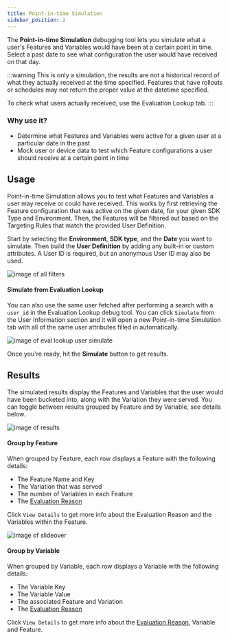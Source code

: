 ```yaml
---
title: Point-in-time Simulation
sidebar_position: 2
---
```


The **Point-in-time Simulation** debugging tool lets you simulate what a user's Features and Variables would have been at a certain point in time. Select a past date to see what configuration the user would have received on that day.

:::warning
This is only a simulation, the results are not a historical record of what they actually received at the time specified. Features that have rollouts or schedules may not return the proper value at the datetime specified.

To check what users actually received, use the Evaluation Lookup tab.
:::

### Why use it?

- Determine what Features and Variables were active for a given user at a particular date in the past
- Mock user or device data to test which Feature configurations a user should receive at a certain point in time

## Usage

Point-in-time Simulation allows you to test what Features and Variables a user may receive or could have received. This works by first retrieving the Feature configuration that was active on the given date, for your given SDK Type and Environment. Then, the Features will be filtered out based on the Targeting Rules that match the provided User Definition.

Start by selecting the **Environment**, **SDK type**, and the **Date** you want to simulate. Then build the **User Definition** by adding any built-in or custom attributes. A User ID is required, but an anonymous User ID may also be used.

![image of all filters](/pit-simulation-search.png)

#### Simulate from Evaluation Lookup

You can also use the same user fetched after performing a search with a `user_id` in the Evaluation Lookup debug tool. You can click `Simulate` from the User Information section and it will open a new Point-in-time Simulation tab with all of the same user attributes filled in automatically.

![image of eval lookup user simulate](/pit-simulation-eval-lookup.png)

Once you're ready, hit the **Simulate** button to get results.

## Results

The simulated results display the Features and Variables that the user would have been bucketed into, along with the Variation they were served. You can toggle between results grouped by Feature and by Variable, see details below.

![image of results](/pit-simulation-results.png)

#### Group by Feature

When grouped by Feature, each row displays a Feature with the following details:
- The Feature Name and Key
- The Variation that was served
- The number of Variables in each Feature
- The [Evaluation Reason](/sdk/features/#evaluation-reasons)

Click `View Details` to get more info about the Evaluation Reason and the Variables within the Feature.

![image of slideover](/pit-simulation-slideover.png)

#### Group by Variable

When grouped by Variable, each row displays a Variable with the following details:
- The Variable Key
- The Variable Value
- The associated Feature and Variation
- The [Evaluation Reason](/sdk/features/#evaluation-reasons)

Click `View Details` to get more info about the [Evaluation Reason](/sdk/features/#evaluation-reasons), Variable and Feature.